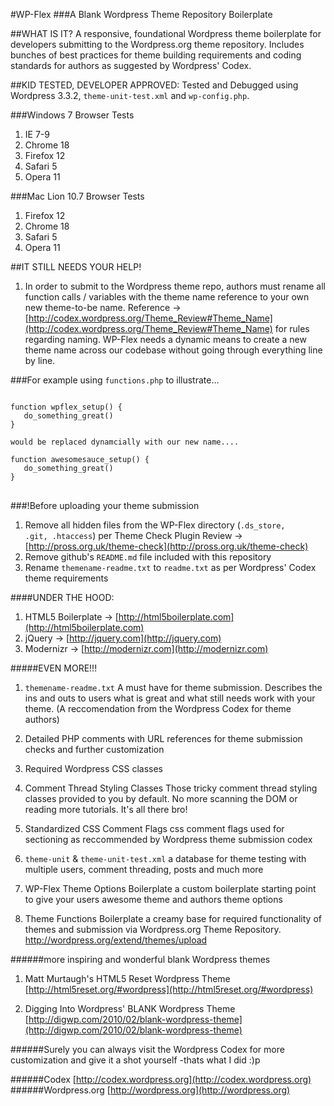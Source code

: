 #WP-Flex
###A Blank Wordpress Theme Repository Boilerplate

##WHAT IS IT?
A responsive, foundational Wordpress theme boilerplate for developers submitting to the Wordpress.org theme repository. Includes bunches of best practices for theme building requirements and coding standards for authors as suggested by Wordpress' Codex.  

##KID TESTED, DEVELOPER APPROVED:
Tested and Debugged using Wordpress 3.3.2, <code>theme-unit-test.xml</code> and <code>wp-config.php</code>. 

###Windows 7 Browser Tests
1. IE      7-9
2. Chrome  18
3. Firefox 12
4. Safari  5
5. Opera   11

###Mac Lion 10.7 Browser Tests
1. Firefox 12
2. Chrome  18
3. Safari  5
4. Opera   11

##IT STILL NEEDS YOUR HELP!
1. In order to submit to the Wordpress theme repo, authors must rename all function calls / variables with the theme name reference to your own new theme-to-be name. 
Reference &rarr; [http://codex.wordpress.org/Theme_Review#Theme_Name](http://codex.wordpress.org/Theme_Review#Theme_Name) for rules regarding naming. WP-Flex needs a dynamic means to create a new theme name across our codebase without going through everything line by line. 

###For example
using <code>functions.php</code> to illustrate&hellip;
<pre>
<code>
function wpflex_setup() {
   do_something_great()
}

would be replaced dynamcially with our new name....

function awesomesauce_setup() {
   do_something_great()
}
</code>
</pre>

###!Before uploading your theme submission
1. Remove all hidden files from the WP-Flex directory (<code>.ds_store, .git, .htaccess</code>) per Theme Check Plugin Review &rarr; [http://pross.org.uk/theme-check](http://pross.org.uk/theme-check)
2. Remove github's <code>README.md</code> file included with this repository 
3. Rename <code>themename-readme.txt</code> to <code>readme.txt</code> as per Wordpress' Codex theme requirements 

####UNDER THE HOOD:
1. HTML5 Boilerplate &rarr; [http://html5boilerplate.com](http://html5boilerplate.com)
2. jQuery &rarr; [http://jquery.com](http://jquery.com)
3. Modernizr &rarr; [http://modernizr.com](http://modernizr.com)

#####EVEN MORE!!!
1. <code>themename-readme.txt</code>
   A must have for theme submission. Describes the ins and outs
   to users what is great and what still needs work with your theme.
   (A reccomendation from the Wordpress Codex for theme authors)

2. Detailed PHP comments with URL references for theme submission checks and further customization

3. Required Wordpress CSS classes

4. Comment Thread Styling Classes
   Those tricky comment thread styling classes provided to you by default. No more scanning the DOM or reading more tutorials. It's all there bro! 

5. Standardized CSS Comment Flags
   css comment flags used for sectioning as reccommended by Wordpress theme submission codex

6. <code>theme-unit</code> &amp; <code>theme-unit-test.xml</code>
   a database for theme testing with multiple users, comment threading, posts and much more

7. WP-Flex Theme Options Boilerplate
   a custom boilerplate starting point to give your users awesome theme and authors theme options

8. Theme Functions Boilerplate
   a creamy base for required functionality of themes and submission via Wordpress.org Theme Repository. http://wordpress.org/extend/themes/upload  

######more inspiring and wonderful blank Wordpress themes

1. Matt Murtaugh's HTML5 Reset Wordpress Theme
   [http://html5reset.org/#wordpress](http://html5reset.org/#wordpress)

2. Digging Into Wordpress' BLANK Wordpress Theme
   [http://digwp.com/2010/02/blank-wordpress-theme](http://digwp.com/2010/02/blank-wordpress-theme)


######Surely you can always visit the Wordpress Codex for more customization and give it a shot yourself 
-thats what I did :)p

######Codex
[http://codex.wordpress.org](http://codex.wordpress.org)
######Wordpress.org
[http://wordpress.org](http://wordpress.org)